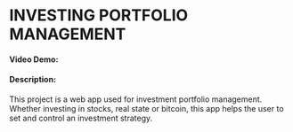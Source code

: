 # INVESTING PORTFOLIO MANAGEMENT
#### Video Demo:  <URL HERE>
#### Description:
This project is a web app used for investment portfolio management.
Whether investing in stocks, real state or bitcoin, this app helps the user to set and control an investment strategy.